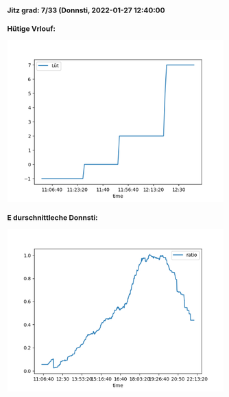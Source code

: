 ### Jitz grad: 7/33 (Donnsti, 2022-01-27 12:40:00

### Hütige Vrlouf:
![Graph](Today.png)

### E durschnittleche Donnsti:
![Graph](Donnsti.png)